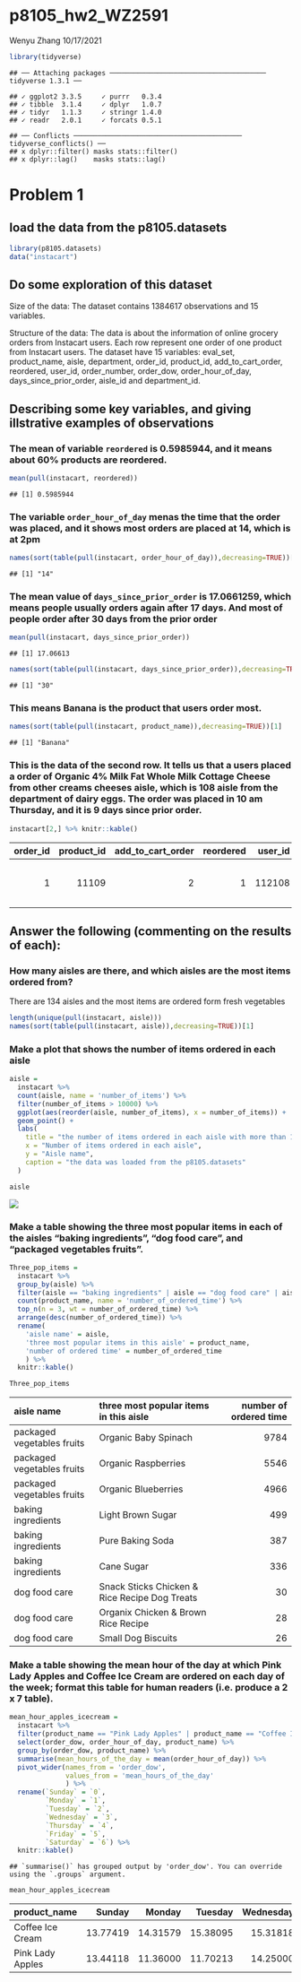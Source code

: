 p8105\_hw2\_WZ2591
================
Wenyu Zhang
10/17/2021

``` r
library(tidyverse)
```

    ## ── Attaching packages ─────────────────────────────────────── tidyverse 1.3.1 ──

    ## ✓ ggplot2 3.3.5     ✓ purrr   0.3.4
    ## ✓ tibble  3.1.4     ✓ dplyr   1.0.7
    ## ✓ tidyr   1.1.3     ✓ stringr 1.4.0
    ## ✓ readr   2.0.1     ✓ forcats 0.5.1

    ## ── Conflicts ────────────────────────────────────────── tidyverse_conflicts() ──
    ## x dplyr::filter() masks stats::filter()
    ## x dplyr::lag()    masks stats::lag()

# Problem 1

## load the data from the p8105.datasets

``` r
library(p8105.datasets)
data("instacart")
```

## Do some exploration of this dataset

Size of the data: The dataset contains 1384617 observations and 15
variables.

Structure of the data: The data is about the information of online
grocery orders from Instacart users. Each row represent one order of one
product from Instacart users. The dataset have 15 variables: eval\_set,
product\_name, aisle, department, order\_id, product\_id,
add\_to\_cart\_order, reordered, user\_id, order\_number, order\_dow,
order\_hour\_of\_day, days\_since\_prior\_order, aisle\_id and
department\_id.

## Describing some key variables, and giving illstrative examples of observations

### The mean of variable `reordered` is 0.5985944, and it means about 60% products are reordered.

``` r
mean(pull(instacart, reordered))
```

    ## [1] 0.5985944

### The variable `order_hour_of_day` menas the time that the order was placed, and it shows most orders are placed at 14, which is at 2pm

``` r
names(sort(table(pull(instacart, order_hour_of_day)),decreasing=TRUE))[1]
```

    ## [1] "14"

### The mean value of `days_since_prior_order` is 17.0661259, which means people usually orders again after 17 days. And most of people order after 30 days from the prior order

``` r
mean(pull(instacart, days_since_prior_order))
```

    ## [1] 17.06613

``` r
names(sort(table(pull(instacart, days_since_prior_order)),decreasing=TRUE))[1]
```

    ## [1] "30"

### This means Banana is the product that users order most.

``` r
names(sort(table(pull(instacart, product_name)),decreasing=TRUE))[1]
```

    ## [1] "Banana"

### This is the data of the second row. It tells us that a users placed a order of Organic 4% Milk Fat Whole Milk Cottage Cheese from other creams cheeses aisle, which is 108 aisle from the department of dairy eggs. The order was placed in 10 am Thursday, and it is 9 days since prior order.

``` r
instacart[2,] %>% knitr::kable()
```

| order\_id | product\_id | add\_to\_cart\_order | reordered | user\_id | eval\_set | order\_number | order\_dow | order\_hour\_of\_day | days\_since\_prior\_order | product\_name                                 | aisle\_id | department\_id | aisle                | department |
|----------:|------------:|---------------------:|----------:|---------:|:----------|--------------:|-----------:|---------------------:|--------------------------:|:----------------------------------------------|----------:|---------------:|:---------------------|:-----------|
|         1 |       11109 |                    2 |         1 |   112108 | train     |             4 |          4 |                   10 |                         9 | Organic 4% Milk Fat Whole Milk Cottage Cheese |       108 |             16 | other creams cheeses | dairy eggs |

## Answer the following (commenting on the results of each):

### How many aisles are there, and which aisles are the most items ordered from?

There are 134 aisles and the most items are ordered form fresh
vegetables

``` r
length(unique(pull(instacart, aisle)))
names(sort(table(pull(instacart, aisle)),decreasing=TRUE))[1]
```

### Make a plot that shows the number of items ordered in each aisle

``` r
aisle = 
  instacart %>% 
  count(aisle, name = 'number_of_items') %>%
  filter(number_of_items > 10000) %>% 
  ggplot(aes(reorder(aisle, number_of_items), x = number_of_items)) + 
  geom_point() + 
  labs(
    title = "the number of items ordered in each aisle with more than 10000 items ordered",
    x = "Number of items ordered in each aisle",
    y = "Aisle name",
    caption = "the data was loaded from the p8105.datasets"
  )

aisle
```

![](p8105_hw3_WZ2591_files/figure-gfm/unnamed-chunk-10-1.png)<!-- -->

### Make a table showing the three most popular items in each of the aisles “baking ingredients”, “dog food care”, and “packaged vegetables fruits”.

``` r
Three_pop_items = 
  instacart %>%
  group_by(aisle) %>%
  filter(aisle == "baking ingredients" | aisle == "dog food care" | aisle == "packaged vegetables fruits") %>% 
  count(product_name, name = 'number_of_ordered_time') %>%
  top_n(n = 3, wt = number_of_ordered_time) %>% 
  arrange(desc(number_of_ordered_time)) %>%
  rename(
    'aisle name' = aisle, 
    'three most popular items in this aisle' = product_name, 
    'number of ordered time' = number_of_ordered_time
    ) %>% 
  knitr::kable()

Three_pop_items
```

| aisle name                 | three most popular items in this aisle        | number of ordered time |
|:---------------------------|:----------------------------------------------|-----------------------:|
| packaged vegetables fruits | Organic Baby Spinach                          |                   9784 |
| packaged vegetables fruits | Organic Raspberries                           |                   5546 |
| packaged vegetables fruits | Organic Blueberries                           |                   4966 |
| baking ingredients         | Light Brown Sugar                             |                    499 |
| baking ingredients         | Pure Baking Soda                              |                    387 |
| baking ingredients         | Cane Sugar                                    |                    336 |
| dog food care              | Snack Sticks Chicken & Rice Recipe Dog Treats |                     30 |
| dog food care              | Organix Chicken & Brown Rice Recipe           |                     28 |
| dog food care              | Small Dog Biscuits                            |                     26 |

### Make a table showing the mean hour of the day at which Pink Lady Apples and Coffee Ice Cream are ordered on each day of the week; format this table for human readers (i.e. produce a 2 x 7 table).

``` r
mean_hour_apples_icecream = 
  instacart %>%
  filter(product_name == "Pink Lady Apples" | product_name == "Coffee Ice Cream") %>% 
  select(order_dow, order_hour_of_day, product_name) %>%
  group_by(order_dow, product_name) %>%
  summarise(mean_hours_of_the_day = mean(order_hour_of_day)) %>%
  pivot_wider(names_from = 'order_dow',
              values_from = 'mean_hours_of_the_day'
              ) %>% 
  rename(`Sunday` = `0`, 
         `Monday` = `1`, 
         `Tuesday` = `2`, 
         `Wednesday` = `3`, 
         `Thursday` = `4`, 
         `Friday` = `5`, 
         `Saturday` = `6`) %>% 
  knitr::kable()
```

    ## `summarise()` has grouped output by 'order_dow'. You can override using the `.groups` argument.

``` r
mean_hour_apples_icecream
```

| product\_name    |   Sunday |   Monday |  Tuesday | Wednesday | Thursday |   Friday | Saturday |
|:-----------------|---------:|---------:|---------:|----------:|---------:|---------:|---------:|
| Coffee Ice Cream | 13.77419 | 14.31579 | 15.38095 |  15.31818 | 15.21739 | 12.26316 | 13.83333 |
| Pink Lady Apples | 13.44118 | 11.36000 | 11.70213 |  14.25000 | 11.55172 | 12.78431 | 11.93750 |
